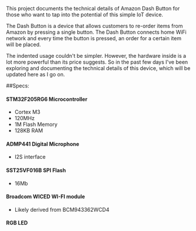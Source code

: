 This project documents the technical details of Amazon Dash Button for those who want to tap into the potential of this simple IoT device.

The Dash Button is a device that allows customers to re-order items from Amazon by pressing a single button. The Dash Button connects home WiFi network and every time the button is pressed, an order for a certain item will be placed.

The indented usage couldn't be simpler. However, the hardware inside is a lot more powerful than its price suggests. So in the past few days I've been exploring and documenting the technical details of this device, which will be updated here as I go on.

##Specs:

#### STM32F205RG6 Microcontroller

* Cortex M3
* 120MHz
* 1M Flash Memory
* 128KB RAM

#### ADMP441 Digital Microphone

* I2S interface

#### SST25VF016B SPI Flash

* 16Mb 

#### Broadcom WICED WI-FI module

* Likely derived from BCM943362WCD4

#### RGB LED
